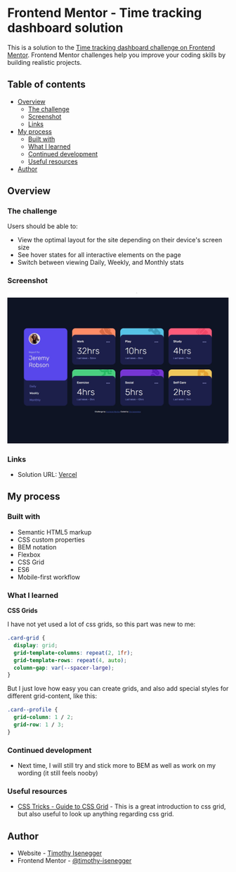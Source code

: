 # Frontend Mentor - Time tracking dashboard solution

This is a solution to the [Time tracking dashboard challenge on Frontend Mentor](https://www.frontendmentor.io/challenges/time-tracking-dashboard-UIQ7167Jw). Frontend Mentor challenges help you improve your coding skills by building realistic projects. 

## Table of contents

- [Overview](#overview)
  - [The challenge](#the-challenge)
  - [Screenshot](#screenshot)
  - [Links](#links)
- [My process](#my-process)
  - [Built with](#built-with)
  - [What I learned](#what-i-learned)
  - [Continued development](#continued-development)
  - [Useful resources](#useful-resources)
- [Author](#author)

## Overview

### The challenge

Users should be able to:

- View the optimal layout for the site depending on their device's screen size
- See hover states for all interactive elements on the page
- Switch between viewing Daily, Weekly, and Monthly stats

### Screenshot

![](./screenshot.jpg)

### Links

- Solution URL: [Vercel](https://challenge-time-tracking-dashboard.vercel.app/)

## My process

### Built with

- Semantic HTML5 markup
- CSS custom properties
- BEM notation
- Flexbox
- CSS Grid
- ES6
- Mobile-first workflow

### What I learned

**CSS Grids**

I have not yet used a lot of css grids, so this part was new to me:

```css
.card-grid {
  display: grid;
  grid-template-columns: repeat(2, 1fr);
  grid-template-rows: repeat(4, auto);
  column-gap: var(--spacer-large);
}
```

But I just love how easy you can create grids, and also add special styles for different grid-content, like this:
```css
.card--profile {
  grid-column: 1 / 2;
  grid-row: 1 / 3;
}
```

### Continued development

* Next time, I will still try and stick more to BEM as well as work on my wording (it still feels nooby)

### Useful resources

- [CSS Tricks - Guide to CSS Grid](https://css-tricks.com/snippets/css/complete-guide-grid/) - This is a great introduction to css grid, but also useful to look up anything regarding css grid.

## Author

- Website - [Timothy Isenegger](https://www.timothy-isenegger.ch)
- Frontend Mentor - [@timothy-isenegger](https://www.frontendmentor.io/profile/timothy-iseneggere)

